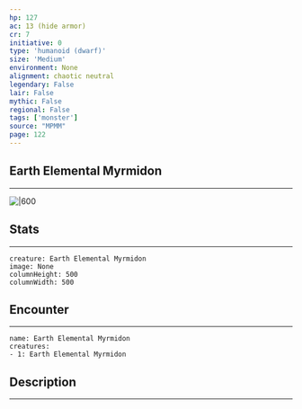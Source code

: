 ```yaml
---
hp: 127
ac: 13 (hide armor)
cr: 7
initiative: 0
type: 'humanoid (dwarf)'    
size: 'Medium'
environment: None
alignment: chaotic neutral
legendary: False
lair: False
mythic: False
regional: False
tags: ['monster']
source: "MPMM"
page: 122
---
```


## Earth Elemental Myrmidon
---

![|600](D:/Program%20Files/5e.tools/img/bestiary/MPMM/Earth%20Elemental%20Myrmidon.webp)

## Stats
---

```statblock
creature: Earth Elemental Myrmidon
image: None
columnHeight: 500
columnWidth: 500
```

## Encounter
---

```encounter-table
name: Earth Elemental Myrmidon
creatures:
- 1: Earth Elemental Myrmidon
```

## Description
---




